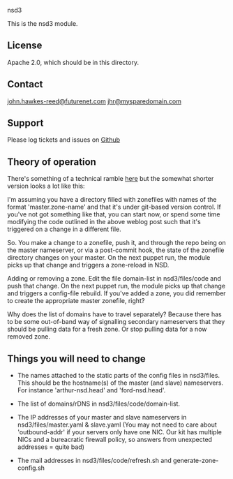 nsd3

This is the nsd3 module.

License
-------

Apache 2.0, which should be in this directory.

Contact
-------

john.hawkes-reed@futurenet.com
jhr@mysparedomain.com

Support
-------

Please log tickets and issues on [Github](https://github.com/FuturePublishing/jhr-nsd3)

Theory of operation
-------------------

There's something of a technical ramble [here](http://ops.failcake.net/blog/2012/12/28/finding-places-to-put-things/)
but the somewhat shorter version looks a lot like this:

I'm assuming you have a directory filled with zonefiles with names of the format 'master.zone-name' and that it's
under git-based version control. If you've not got something like that, you can start now, or spend some time
modifying the code outlined in the above weblog post such that it's triggered on a change in a different file.

So. You make a change to a zonefile, push it, and through the repo being on the master nameserver, or via
a post-commit hook, the state of the zonefile directory changes on your master. On the next puppet run, the 
module picks up that change and triggers a zone-reload in NSD.

Adding or removing a zone. Edit the file domain-list in nsd3/files/code and push that change. On the next 
puppet run, the module picks up that change and triggers a config-file rebuild. If you've added a zone, you 
did remember to create the appropriate master zonefile, right?

Why does the list of domains have to travel separately? Because there has to be some out-of-band way of
signalling secondary nameservers that they should be pulling data for a fresh zone. Or stop pulling data 
for a now removed zone.

Things you will need to change
------------------------------

* The names attached to the static parts of the config files in nsd3/files. This should be the hostname(s)
of the master (and slave) nameservers. For instance 'arthur-nsd.head' and 'ford-nsd.head'.

* The list of domains/rDNS in nsd3/files/code/domain-list.

* The IP addresses of your master and slave nameservers in nsd3/files/master.yaml & slave.yaml
(You may not need to care about 'outbound-addr' if your servers only have one NIC. Our kit has
multiple NICs and a bureacratic firewall policy, so answers from unexpected addresses = quite bad)

* The mail addresses in nsd3/files/code/refresh.sh and generate-zone-config.sh 

